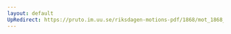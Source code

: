 ```yaml
---
layout: default
UpRedirect: https://pruto.im.uu.se/riksdagen-motions-pdf/1868/mot_1868__ak__168/mot_1868__ak__168-003.pdf
---
```

